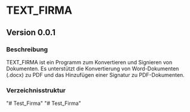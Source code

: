 # TEXT_FIRMA

## Version 0.0.1

### Beschreibung
TEXT_FIRMA ist ein Programm zum Konvertieren und Signieren von Dokumenten. Es unterstützt die Konvertierung von Word-Dokumenten (.docx) zu PDF und das Hinzufügen einer Signatur zu PDF-Dokumenten.

### Verzeichnisstruktur
"# Test_Firma" 
"# Test_Firma" 
